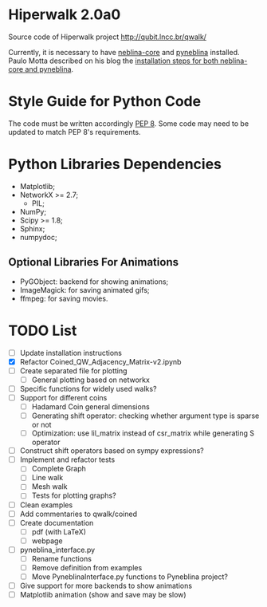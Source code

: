 # Hiperwalk 2.0a0

Source code of Hiperwalk project
http://qubit.lncc.br/qwalk/

Currently, it is necessary to have
[neblina-core](https://github.com/paulomotta/neblina-core) and
[pyneblina](https://github.com/paulomotta/pyneblina) installed.
Paulo Motta described on his blog the
[installation steps for both neblina-core and pyneblina](https://paulomotta.pro.br/wp/2021/05/01/pyneblina-and-neblina-core/).

# Style Guide for Python Code
The code must be written accordingly [PEP 8](https://peps.python.org/pep-0008/).
Some code may need to be updated to match PEP 8's requirements.

# Python Libraries Dependencies
- Matplotlib;
- NetworkX >= 2.7;
	- PIL;
- NumPy;
- Scipy >= 1.8;
- Sphinx;
- numpydoc;

## Optional Libraries For Animations
- PyGObject: backend for showing animations;
- ImageMagick: for saving animated gifs;
- ffmpeg: for saving movies.

# TODO List
- [ ] Update installation instructions
- [X] Refactor Coined\_QW\_Adjacency\_Matrix-v2.ipynb
- [ ] Create separated file for plotting
	- [ ] General plotting based on networkx
- [ ] Specific functions for widely used walks?
- [ ] Support for different coins
	- [ ] Hadamard Coin general dimensions
	- [ ] Generating shift operator: checking whether argument type is sparse or not
	- [ ] Optimization: use lil\_matrix instead of csr\_matrix while generating S operator
- [ ] Construct shift operators based on sympy expressions?
- [ ] Implement and refactor tests
	- [ ] Complete Graph
	- [ ] Line walk
	- [ ] Mesh walk
	- [ ] Tests for plotting graphs?
- [ ] Clean examples
- [ ] Add commentaries to qwalk/coined
- [ ] Create documentation
	- [ ] pdf (with LaTeX)
	- [ ] webpage
- [ ] pyneblina\_interface.py
	- [ ] Rename functions
	- [ ] Remove definition from examples
	- [ ] Move PyneblinaInterface.py functions to Pyneblina project?
- [ ] Give support for more backends to show animations
- [ ] Matplotlib animation (show and save may be slow)
